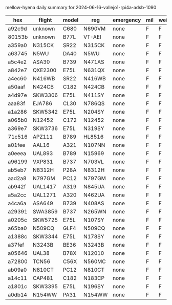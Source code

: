 mellow-hyena daily summary for 2024-06-16-vallejo1-rpi4a-adsb-1090

|hex|flight|model|reg|emergency|mil|weirdo|
|--|--|--|--|--|--|--|
|a92c9d|unknown|C680|N690VM|none|F|F|
|80153b|unknown|B77L|VT-AEI|none|F|F|
|a359a0|N315CK|SR22|N315CK|none|F|F|
|a63745|N5WU|DA40|N5WU|none|F|F|
|a5c4e2|ASA30|B739|N471AS|none|F|F|
|a842e7|QXE2300|E75L|N631QX|none|F|F|
|a4ec60|N416WB|SR22|N416WB|none|F|F|
|a50aaf|N424CB|C182|N424CB|none|F|F|
|a4d97e|SKW3306|E75L|N411SY|none|F|F|
|aaa83f|EJA786|CL30|N786QS|none|F|F|
|a1a286|SKW5342|E75L|N204SY|none|F|F|
|a065b0|N12452|C172|N12452|none|F|F|
|a369e7|SKW3736|E75L|N319SY|none|F|F|
|71c516|APZ111|B789|HL8516|none|F|F|
|a01fee|AAL16|A321|N107NN|none|F|F|
|a0eeea|UAL893|B789|N15969|none|F|F|
|a96199|VXP831|B737|N703VL|none|F|F|
|ab5eb7|N8312H|P28A|N8312H|none|F|F|
|aad2a8|N797GM|PC12|N797GM|none|F|F|
|ab942f|UAL1417|A319|N845UA|none|F|F|
|a5a2cc|UAL1271|A320|N462UA|none|F|F|
|a4ca6a|ASA649|B739|N408AS|none|F|F|
|a29391|SWA3859|B737|N265WN|none|F|F|
|a0205c|SKW5725|E75L|N107SY|none|F|F|
|a65ba0|N509CQ|GLF4|N509CQ|none|F|F|
|a1388c|SKW3344|E75L|N178SY|none|F|F|
|a37fef|N3243B|BE36|N3243B|none|F|F|
|a05646|UAL38|B78X|N12010|none|F|F|
|a72800|TCN56|C56X|N560MC|none|F|F|
|ab09a0|N810CT|PC12|N810CT|none|F|F|
|a14c11|CAP481|C182|N183CP|none|F|F|
|a1801c|SKW3395|E75L|N196SY|none|F|F|
|a0db14|N154WW|PA31|N154WW|none|F|F|
